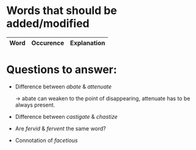 # Words that should be added/modified

| Word                     | Occurence                     | Explanation                      |
| :----------------------- | :---------------------------- | :----------------------          |

# Questions to answer:

- Difference between _abate_ & _attenuate_

	→ abate can weaken to the point of disappearing, attenuate has to be always present.
- Difference between _castigate_ & _chastize_
- Are _fervid_ & _fervent_ the same word?
- Connotation of _facetious_
